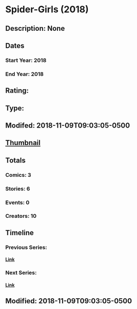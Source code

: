 # Spider-Girls (2018)
## Description: None
## Dates
### Start Year: 2018
### End Year: 2018
## Rating: 
## Type: 
## Modifed: 2018-11-09T09:03:05-0500
## [Thumbnail](http://i.annihil.us/u/prod/marvel/i/mg/2/d0/5bc907012191d.jpg)
## Totals
### Comics: 3
### Stories: 6
### Events: 0
### Creators: 10
## Timeline
### Previous Series: 
#### [Link]()
### Next Series: 
#### [Link]()
## Modified: 2018-11-09T09:03:05-0500